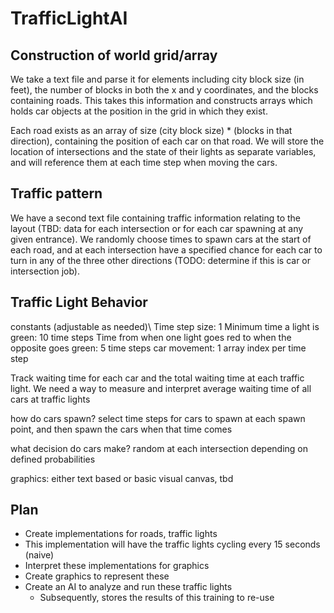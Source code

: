 # TrafficLightAI

## Construction of world grid/array
We take a text file and parse it for elements including city block size (in feet),
the number of blocks in both the x and y coordinates, and the blocks containing
roads.
This takes this information and constructs arrays which holds car objects at
the position in the grid in which they exist.


Each road exists as an array of size (city block size) \* (blocks in that
direction), containing the position of each car on that road.
We will store the location of intersections and the state of their lights as
separate variables, and will reference them at each time step when moving the
cars.

## Traffic pattern
We have a second text file containing traffic information relating to the layout
(TBD: data for each intersection or for each car spawning at any given entrance).
We randomly choose times to spawn cars at the start of each road, and at each
intersection have a specified chance for each car to turn in any of the three
other directions (TODO: determine if this is car or intersection job).

## Traffic Light Behavior
constants (adjustable as needed)\\
Time step size: 1
Minimum time a light is green: 10 time steps
Time from when one light goes red to when the opposite goes green: 5 time steps
car movement: 1 array index per time step

Track waiting time for each car and the total waiting time at each traffic light.
We need a way to measure and interpret average waiting time of all cars at
traffic lights



how do cars spawn? select time steps for cars to spawn at each spawn point, and
then spawn the cars when that time comes

what decision do cars make? random at each intersection depending on defined
probabilities

graphics: either text based or basic visual canvas, tbd


## Plan
* Create implementations for roads, traffic lights
* This implementation will have the traffic lights cycling every 15 seconds (naive)
* Interpret these implementations for graphics
* Create graphics to represent these
* Create an AI to analyze and run these traffic lights
  * Subsequently, stores the results of this training to re-use
